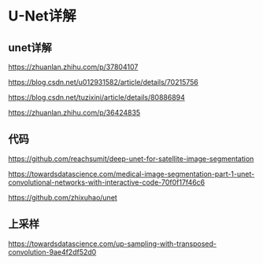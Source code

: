 U-Net详解
========

## unet详解

https://zhuanlan.zhihu.com/p/37804107

https://blog.csdn.net/u012931582/article/details/70215756

https://blog.csdn.net/tuzixini/article/details/80886894

https://zhuanlan.zhihu.com/p/36424835


## 代码
https://github.com/reachsumit/deep-unet-for-satellite-image-segmentation

https://towardsdatascience.com/medical-image-segmentation-part-1-unet-convolutional-networks-with-interactive-code-70f0f17f46c6

https://github.com/zhixuhao/unet


## 上采样

https://towardsdatascience.com/up-sampling-with-transposed-convolution-9ae4f2df52d0

